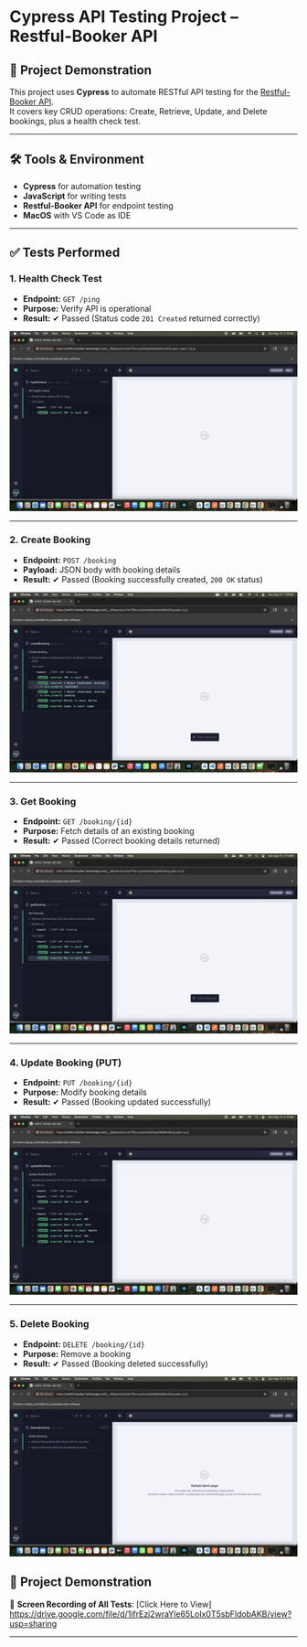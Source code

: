 
# Cypress API Testing Project – Restful-Booker API

## 🎯 Project Demonstration

This project uses **Cypress** to automate RESTful API testing for the [Restful-Booker API](https://restful-booker.herokuapp.com/).  
It covers key CRUD operations: Create, Retrieve, Update, and Delete bookings, plus a health check test.

---

## 🛠 Tools & Environment
- **Cypress** for automation testing  
- **JavaScript** for writing tests  
- **Restful-Booker API** for endpoint testing  
- **MacOS** with VS Code as IDE  

---

## ✅ Tests Performed

### **1. Health Check Test**
- **Endpoint:** `GET /ping`  
- **Purpose:** Verify API is operational  
- **Result:** ✔ Passed (Status code `201 Created` returned correctly)  

![Health Check Test](API%20healthcheck%20.png)

---

### **2. Create Booking**
- **Endpoint:** `POST /booking`  
- **Payload:** JSON body with booking details  
- **Result:** ✔ Passed (Booking successfully created, `200 OK` status)  

![Create Booking Test](create%20booking%20spec.png)

---

### **3. Get Booking**
- **Endpoint:** `GET /booking/{id}`  
- **Purpose:** Fetch details of an existing booking  
- **Result:** ✔ Passed (Correct booking details returned)  

![Get Booking Test](getBooking.png)

---

### **4. Update Booking (PUT)**
- **Endpoint:** `PUT /booking/{id}`  
- **Purpose:** Modify booking details  
- **Result:** ✔ Passed (Booking updated successfully)  

![Update Booking Test](update%20booking%20(PUT).png)

---

### **5. Delete Booking**
- **Endpoint:** `DELETE /booking/{id}`  
- **Purpose:** Remove a booking  
- **Result:** ✔ Passed (Booking deleted successfully)  

![Delete Booking Test](DeleteBooking.png)


## 🎥 Project Demonstration
📌 **Screen Recording of All Tests**: [Click Here to View] https://drive.google.com/file/d/1ifrEzj2wraYle65LoIx0T5sbFldobAKB/view?usp=sharing

---


